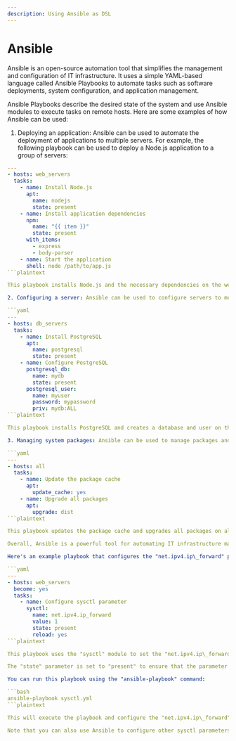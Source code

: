 ```yaml
---
description: Using Ansible as DSL
---
```


# Ansible

Ansible is an open-source automation tool that simplifies the management and configuration of IT infrastructure. It uses a simple YAML-based language called Ansible Playbooks to automate tasks such as software deployments, system configuration, and application management.

Ansible Playbooks describe the desired state of the system and use Ansible modules to execute tasks on remote hosts. Here are some examples of how Ansible can be used:

1. Deploying an application: Ansible can be used to automate the deployment of applications to multiple servers. For example, the following playbook can be used to deploy a Node.js application to a group of servers:

```yaml
---
- hosts: web_servers
  tasks:
    - name: Install Node.js
      apt:
        name: nodejs
        state: present
    - name: Install application dependencies
      npm:
        name: "{{ item }}"
        state: present
      with_items:
        - express
        - body-parser
    - name: Start the application
      shell: node /path/to/app.js
```plaintext

This playbook installs Node.js and the necessary dependencies on the web servers, and starts the application.

2. Configuring a server: Ansible can be used to configure servers to meet specific requirements. For example, the following playbook can be used to configure a server to run a PostgreSQL database server:

```yaml
---
- hosts: db_servers
  tasks:
    - name: Install PostgreSQL
      apt:
        name: postgresql
        state: present
    - name: Configure PostgreSQL
      postgresql_db:
        name: mydb
        state: present
      postgresql_user:
        name: myuser
        password: mypassword
        priv: mydb:ALL
```plaintext

This playbook installs PostgreSQL and creates a database and user on the db servers.

3. Managing system packages: Ansible can be used to manage packages and updates on servers. For example, the following playbook can be used to update all packages on a group of servers:

```yaml
---
- hosts: all
  tasks:
    - name: Update the package cache
      apt:
        update_cache: yes
    - name: Upgrade all packages
      apt:
        upgrade: dist
```plaintext

This playbook updates the package cache and upgrades all packages on all servers.

Overall, Ansible is a powerful tool for automating IT infrastructure management and configuration. It's simple syntax and modular design make it easy to learn and use, while its extensive library of modules and plugins provide a wide range of capabilities.

Here's an example playbook that configures the "net.ipv4.ip\_forward" parameter to enable IP forwarding on a group of servers:

```yaml
---
- hosts: web_servers
  become: yes
  tasks:
    - name: Configure sysctl parameter
      sysctl:
        name: net.ipv4.ip_forward
        value: 1
        state: present
        reload: yes
```plaintext

This playbook uses the "sysctl" module to set the "net.ipv4.ip\_forward" parameter to 1 on all web servers. The "become" keyword is used to run the playbook with root privileges, as modifying kernel parameters requires elevated privileges.

The "state" parameter is set to "present" to ensure that the parameter is set to the desired value. The "reload" parameter is set to "yes" to reload the sysctl configuration after changing the parameter.

You can run this playbook using the "ansible-playbook" command:

```bash
ansible-playbook sysctl.yml
```plaintext

This will execute the playbook and configure the "net.ipv4.ip\_forward" parameter on all web servers in the inventory.

Note that you can also use Ansible to configure other sysctl parameters by modifying the "name" and "value" parameters in the playbook.
